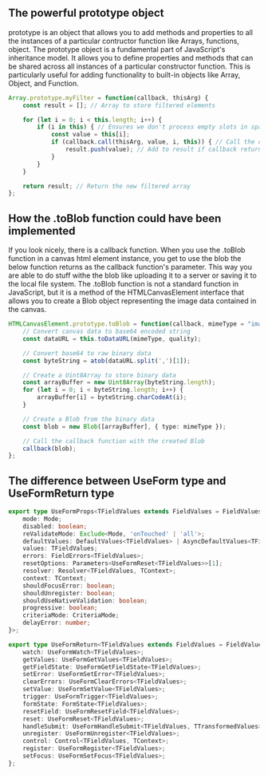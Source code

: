 ## The powerful prototype object
prototype is an object that allows you to add methods and properties to all the instances of a particular contructor function like Arrays, functions, object. The prototype object is a fundamental part of JavaScript's inheritance model. It allows you to define properties and methods that can be shared across all instances of a particular constructor function. This is particularly useful for adding functionality to built-in objects like Array, Object, and Function.

```typescript
Array.prototype.myFilter = function(callback, thisArg) {
    const result = []; // Array to store filtered elements

    for (let i = 0; i < this.length; i++) {
        if (i in this) { // Ensures we don't process empty slots in sparse arrays
            const value = this[i];
            if (callback.call(thisArg, value, i, this)) { // Call the callback with (value, index, array)
                result.push(value); // Add to result if callback returns true
            }
        }
    }

    return result; // Return the new filtered array
};

```
## How the .toBlob function could have been implemented

If you look nicely, there is a callback function. When you use the .toBlob function in a canvas html element instance, you get to use the blob the below function returns as the callback function's parameter. This way you are able to do stuff withe the blob like uploading it to a server or saving it to the local file system. The .toBlob function is not a standard function in JavaScript, but it is a method of the HTMLCanvasElement interface that allows you to create a Blob object representing the image data contained in the canvas.

```typescript
HTMLCanvasElement.prototype.toBlob = function(callback, mimeType = "image/png", quality) {
    // Convert canvas data to base64 encoded string
    const dataURL = this.toDataURL(mimeType, quality);

    // Convert base64 to raw binary data
    const byteString = atob(dataURL.split(',')[1]);

    // Create a Uint8Array to store binary data
    const arrayBuffer = new Uint8Array(byteString.length);
    for (let i = 0; i < byteString.length; i++) {
        arrayBuffer[i] = byteString.charCodeAt(i);
    }

    // Create a Blob from the binary data
    const blob = new Blob([arrayBuffer], { type: mimeType });

    // Call the callback function with the created Blob
    callback(blob);
};
```
## The difference between UseForm type and UseFormReturn type
```typescript
export type UseFormProps<TFieldValues extends FieldValues = FieldValues, TContext = any> = Partial<{
    mode: Mode;
    disabled: boolean;
    reValidateMode: Exclude<Mode, 'onTouched' | 'all'>;
    defaultValues: DefaultValues<TFieldValues> | AsyncDefaultValues<TFieldValues>;
    values: TFieldValues;
    errors: FieldErrors<TFieldValues>;
    resetOptions: Parameters<UseFormReset<TFieldValues>>[1];
    resolver: Resolver<TFieldValues, TContext>;
    context: TContext;
    shouldFocusError: boolean;
    shouldUnregister: boolean;
    shouldUseNativeValidation: boolean;
    progressive: boolean;
    criteriaMode: CriteriaMode;
    delayError: number;
}>;
```
```typescript
export type UseFormReturn<TFieldValues extends FieldValues = FieldValues, TContext = any, TTransformedValues extends FieldValues | undefined = undefined> = {
    watch: UseFormWatch<TFieldValues>;
    getValues: UseFormGetValues<TFieldValues>;
    getFieldState: UseFormGetFieldState<TFieldValues>;
    setError: UseFormSetError<TFieldValues>;
    clearErrors: UseFormClearErrors<TFieldValues>;
    setValue: UseFormSetValue<TFieldValues>;
    trigger: UseFormTrigger<TFieldValues>;
    formState: FormState<TFieldValues>;
    resetField: UseFormResetField<TFieldValues>;
    reset: UseFormReset<TFieldValues>;
    handleSubmit: UseFormHandleSubmit<TFieldValues, TTransformedValues>;
    unregister: UseFormUnregister<TFieldValues>;
    control: Control<TFieldValues, TContext>;
    register: UseFormRegister<TFieldValues>;
    setFocus: UseFormSetFocus<TFieldValues>;
};
```

